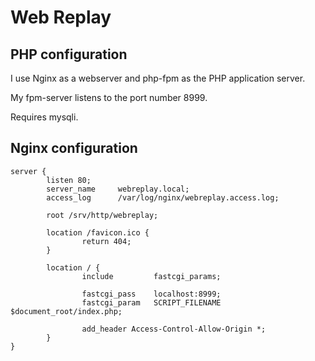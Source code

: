Web Replay
==========



PHP configuration
-----------------

I use Nginx as a webserver and php-fpm as the PHP application server.

My fpm-server listens to the port number 8999.

Requires mysqli.



Nginx configuration
-------------------

```
server {
        listen 80;
        server_name     webreplay.local;
        access_log      /var/log/nginx/webreplay.access.log;

        root /srv/http/webreplay;

        location /favicon.ico {
                return 404;
        }

        location / {
                include         fastcgi_params;

                fastcgi_pass    localhost:8999;
                fastcgi_param   SCRIPT_FILENAME $document_root/index.php;

                add_header Access-Control-Allow-Origin *;
        }
}
```


